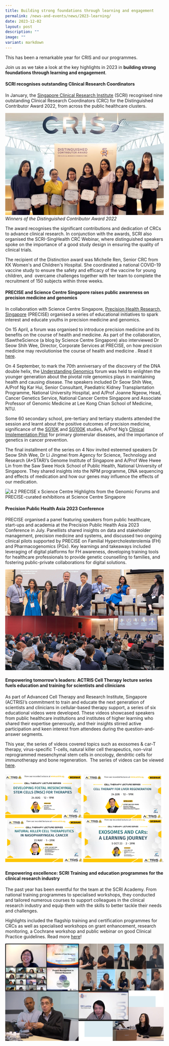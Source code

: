 ```yaml
---
title: Building strong foundations through learning and engagement
permalink: /news-and-events/news/2023-learning/
date: 2023-12-02
layout: post
description: ""
image: ""
variant: markdown
---
```

This has been a remarkable year for CRIS and our programmes. 

Join us as we take a look at the key highlights in 2023 in **building strong foundations through learning and engagement**.

#### **SCRI recognises outstanding Clinical Research Coordinators**

In January, the [Singapore Clinical Research Institute](https://scri.edu.sg) (SCRI) recognised nine outstanding Clinical Research Coordinators (CRC) for the Distinguished Contributor Award 2022, from across the public healthcare clusters. 

![](/images/Resources_News/231203%20Year%20in%20review/4_1_crc.jpg)
*Winners of the Distinguished Contributor Award 2022*

The award recognises the significant contributions and dedication of CRCs to advance clinical research. In conjunction with the awards, SCRI also organised the SCRI-SingHealth CRC Webinar, where distinguished speakers spoke on the importance of a good study design in ensuring the quality of clinical trials.

The recipient of the Distinction award was Michelle Ren, Senior CRC from KK Women's and Children's Hospital. She coordinated a national COVID-19 vaccine study to ensure the safety and efficacy of the vaccine for young children, and  overcame challenges together with her team to complete the recruitment of 150 subjects within three weeks.


#### **PRECISE and Science Centre Singapore raises public awareness on precision medicine and genomics**

In collaboration with Science Centre Singapore, [Precision Health Research, Singapore](https://npm.sg) (PRECISE) organised a series of educational initiatives to spark interest and educate youths in precision medicine and genomics. 

On 15 April, a forum was organised to introduce precision medicine and its benefits on the course of health and medicine. As part of the collaboration, ISawtheScience (a blog by Science Centre Singapore) also interviewed Dr Seow Shih Wee, Director, Corporate Services at PRECISE, on how precision medicine may revolutionise the course of health and medicine . Read it [here](https://blog.science.edu.sg/2023/06/22/ists-asks-precision-medicine).

On 4 September, to mark the 70th anniversary of the discovery of the DNA double helix, the [Understanding Genomics](https://blog.science.edu.sg/2023/09/04/understanding-genomics/) forum was held to enlighten the younger generation about the pivotal role genomics plays in maintaining health and causing disease. The speakers included Dr Seow Shih Wee, A/Prof Ng Kar Hui, Senior Consultant, Paediatric Kidney Transplantation Programme, National University Hospital, and A/Prof Joanne Ngeow, Head, Cancer Genetics Service, National Cancer Centre Singapore and Associate Professor of Genomic Medicine at Lee Kong Chian School of Medicine, NTU.

Some 60 secondary school, pre-tertiary and tertiary students attended the session and learnt about the positive outcomes of precision medicine, significance of the [SG10K](https://www.npm.sg/sg10k-discoveries-from-mapping-10000-genomes/) and [SG100K](https://www.npm.sg/sg100k-translating-insights-from-100000-genomic-data-sets-into-improved-health-strategies/) studies, A/Prof Ng’s [Clinical Implementation Pilot](https://www.npm.sg/cip/) for primary glomerular diseases, and the importance of genetics in cancer prevention.

The final installment of the series on 4 Nov invited esteemed speakers Dr Seow Shih Wee, Dr Li Jingmei from Agency for Science, Technology and Research (A*STAR)’s Genome Institute of Singapore and A/Prof Wee Hwee Lin from the Saw Swee Hock School of Public Health, National University of Singapore. They shared insights into the NPM programme, DNA sequencing and effects of medication and how our genes may influence the effects of our medication.

![4.2 PRECISE x Science Centre](/images/Resources\_News/231203%20Year%20in%20review/4\_2\_PRECISE\_SCS.png)
Highlights from the Genomic Forums and PRECISE-curated exhibitions at Science Centre Singapore

#### Precision Public Health Asia 2023 Conference

PRECISE organised a panel featuring speakers from public healthcare, start-ups and academia at the Precision Public Health Asia 2023 Conference in July. Panellists shared insights on data and stakeholder management, precision medicine and systems, and discussed two ongoing clinical pilots supported by PRECISE on Familial Hypercholesterolemia (FH) and Pharmacogenomics (PGx). Key learnings and takeaways included leveraging of digital platforms for FH awareness, developing training tools for healthcare professionals to provide genetic counselling to families, and fostering public-private collaborations for digital solutions.

![](/images/Resources_News/231203%20Year%20in%20review/4_3_Precision_public_health.png)

#### Empowering tomorrow’s leaders: ACTRIS Cell Therapy lecture series fuels education and training for scientists and clinicians

As part of Advanced Cell Therapy and Research Institute, Singapore (ACTRIS)’s commitment to train and educate the next generation of scientists and clinicians in cellular-based therapy support, a series of six educational videos were developed. These videos showcased speakers from public healthcare institutions and institutes of higher learning who shared their expertise generously, and their insights stirred active participation and keen interest from attendees during the question-and-answer segments.

This year, the series of videos covered topics such as exosomes & car-T therapy, virus-specific T-cells, natural killer cell therapeutics, non-viral reprogrammed mesenchymal stem cells in oncology, dendritic cells for immunotherapy and bone regeneration.  The series of videos can be viewed [here](https://www.youtube.com/@actriseducationtraining5655).

![](/images/Resources_News/231203%20Year%20in%20review/4_4_ACTRIS_lectures.png)

#### Empowering excellence: SCRI Training and education programmes for the clinical research industry

The past year has been eventful for the team at the SCRI Academy. From national training programmes to specialised workshops, they conducted and tailored numerous courses to support colleagues in the clinical research industry and equip them with the skills to better tackle their needs and challenges.

Highlights included the flagship training and certification programmes for CRCs as well as specialised workshops on grant enhancement, research monitoring, a Cochrane workshop and public webinar on good Clinical Practice guidelines. Read more [here](https://www.linkedin.com/posts/singaporeclinicalresearchinstitute\_happyteachersday-trainers-educator-activity-7112660747536482305-GtCY)!

![](/images/Resources_News/231203%20Year%20in%20review/4_5_scri.png)